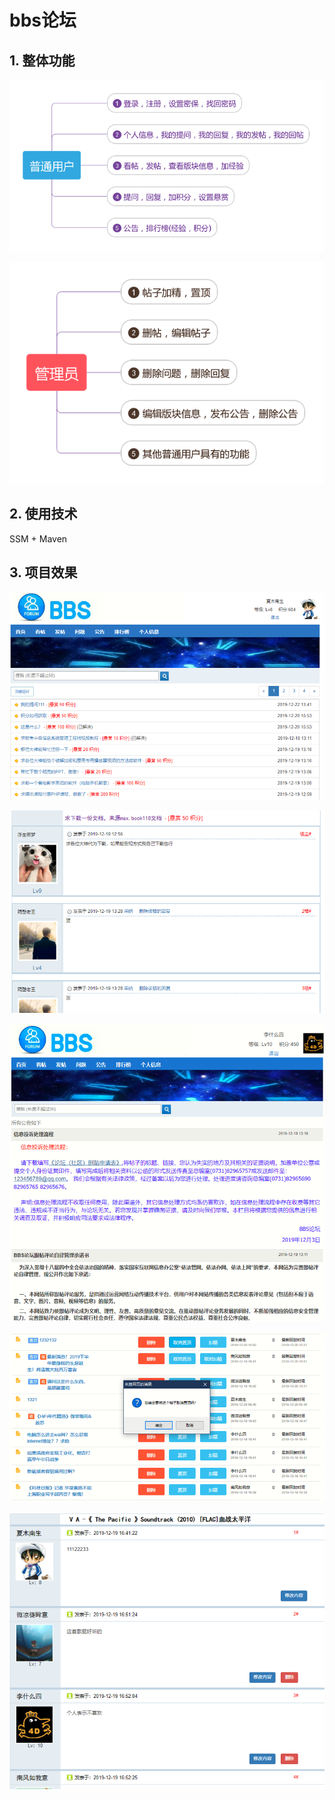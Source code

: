 # bbs论坛



## 1. 整体功能

![](images/用户需求.png)

![](images/管理员需求.png)



## 2. 使用技术

SSM + Maven



## 3. 项目效果

![](images/result1.png)



![](images/采纳问题.png)

![](images/公告显示页面.png)

![](images/加精置顶.png)

![](images/管理员编辑帖子.png)